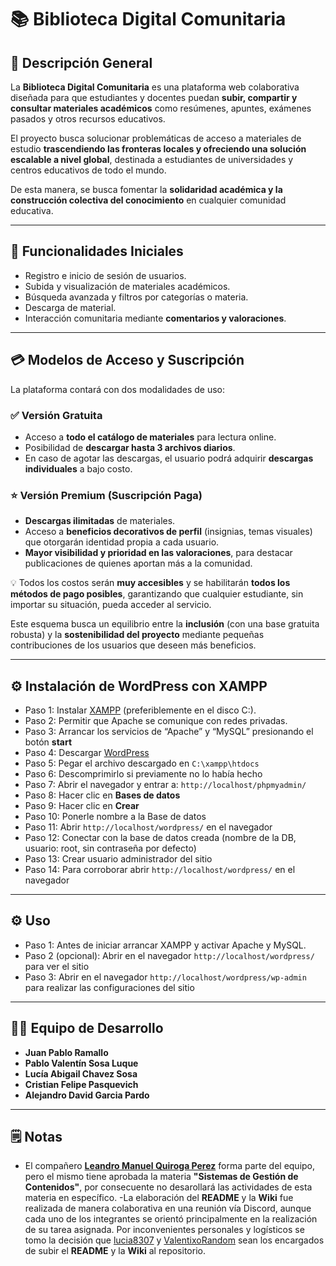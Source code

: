 # 📚 Biblioteca Digital Comunitaria


## 📝 Descripción General


La **Biblioteca Digital Comunitaria** es una plataforma web colaborativa diseñada para que estudiantes y docentes puedan **subir, compartir y consultar materiales académicos** como resúmenes, apuntes, exámenes pasados y otros recursos educativos.


El proyecto busca solucionar problemáticas de acceso a materiales de estudio **trascendiendo las fronteras locales y ofreciendo una solución escalable a nivel global**, destinada a estudiantes de universidades y centros educativos de todo el mundo.


De esta manera, se busca fomentar la **solidaridad académica y la construcción colectiva del conocimiento** en cualquier comunidad educativa.


---


## 🔧 Funcionalidades Iniciales


- Registro e inicio de sesión de usuarios.
- Subida y visualización de materiales académicos.
- Búsqueda avanzada y filtros por categorías o materia.
- Descarga de material.
- Interacción comunitaria mediante **comentarios y valoraciones**.


---


## 💳 Modelos de Acceso y Suscripción


La plataforma contará con dos modalidades de uso:


### ✅ Versión Gratuita


- Acceso a **todo el catálogo de materiales** para lectura online.
- Posibilidad de **descargar hasta 3 archivos diarios**.
- En caso de agotar las descargas, el usuario podrá adquirir **descargas individuales** a bajo costo.


### ⭐ Versión Premium (Suscripción Paga)


- **Descargas ilimitadas** de materiales.
- Acceso a **beneficios decorativos de perfil** (insignias, temas visuales) que otorgarán identidad propia a cada usuario.
- **Mayor visibilidad y prioridad en las valoraciones**, para destacar publicaciones de quienes aportan más a la comunidad.


💡 Todos los costos serán **muy accesibles** y se habilitarán **todos los métodos de pago posibles**, garantizando que cualquier estudiante, sin importar su situación, pueda acceder al servicio.


Este esquema busca un equilibrio entre la **inclusión** (con una base gratuita robusta) y la **sostenibilidad del proyecto** mediante pequeñas contribuciones de los usuarios que deseen más beneficios.


---


## ⚙️ Instalación de WordPress con XAMPP


- Paso 1: Instalar [XAMPP](https://www.apachefriends.org/es/index.html) (preferiblemente en el disco C:).
- Paso 2: Permitir que Apache se comunique con redes privadas.
- Paso 3: Arrancar los servicios de “Apache” y “MySQL” presionando el botón **start**
- Paso 4: Descargar [WordPress](https://es-ar.wordpress.org/download/)
- Paso 5: Pegar el archivo descargado en `C:\xampp\htdocs`
- Paso 6: Descomprimirlo si previamente no lo había hecho
- Paso 7: Abrir el navegador y entrar a: `http://localhost/phpmyadmin/`
- Paso 8: Hacer clic en **Bases de datos**
- Paso 9: Hacer clic en **Crear**
- Paso 10: Ponerle nombre a la Base de datos
- Paso 11: Abrir `http://localhost/wordpress/` en el navegador
- Paso 12: Conectar con la base de datos creada (nombre de la DB, usuario: root, sin contraseña por defecto)
- Paso 13: Crear usuario administrador del sitio
- Paso 14: Para corroborar abrir `http://localhost/wordpress/` en el navegador


---


## ⚙️ Uso
- Paso 1: Antes de iniciar arrancar XAMPP y activar Apache y MySQL.
- Paso 2 (opcional): Abrir en el navegador `http://localhost/wordpress/` para ver el sitio
- Paso 3: Abrir en el navegador `http://localhost/wordpress/wp-admin` para realizar las configuraciones del sitio


---


## 👨‍💻 Equipo de Desarrollo


- **Juan Pablo Ramallo**
- **Pablo Valentín Sosa Luque**
- **Lucía Abigail Chavez Sosa**
- **Cristian Felipe Pasquevich**
- **Alejandro David Garcia Pardo**


---
## 🗒️ Notas


- El compañero **[Leandro Manuel Quiroga Perez](https://github.com/LeandroQuiroga7)** forma parte del equipo, pero el mismo tiene aprobada la materia **"Sistemas de Gestión de Contenidos"**, por consecuente no desarollará las actividades de esta materia en específico.
-La elaboración del **README** y la **Wiki** fue realizada de manera colaborativa en una reunión vía Discord, aunque cada uno de los integrantes se orientó principalmente en la realización de su tarea asignada. Por inconvenientes personales y logísticos se tomo la decisión que [lucia8307](https://github.com/lucia8307) y [ValentixoRandom](https://github.com/ValentixoRandom) sean los encargados de subir el **README** y la **Wiki** al repositorio.
